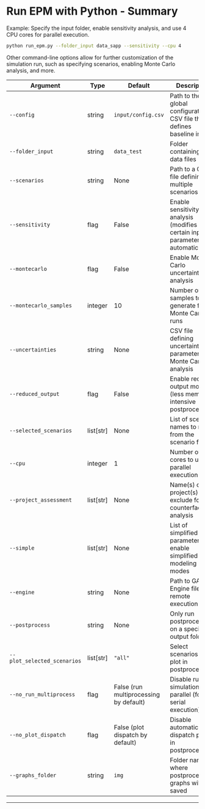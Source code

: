 # Run EPM with Python - Summary

Example: Specify the input folder, enable sensitivity analysis, and use 4 CPU cores for parallel execution.
```bash
python run_epm.py --folder_input data_sapp --sensitivity --cpu 4
```

Other command-line options allow for further customization of the simulation run, such as specifying scenarios, enabling Monte Carlo analysis, and more.

| Argument                   | Type       | Default         | Description                                                                                      | Example Usage                                         |
|----------------------------|------------|-----------------|--------------------------------------------------------------------------------------------------|------------------------------------------------------|
| `--config`                 | string     | `input/config.csv` | Path to the global configuration CSV file that defines baseline inputs                          | `--config input/my_config.csv`                        |
| `--folder_input`           | string     | `data_test`     | Folder containing input data files                                                              | `--folder_input data_sapp`                            |
| `--scenarios`              | string     | None            | Path to a CSV file defining multiple scenarios                                                  | `--scenarios input/scenarios.csv`                     |
| `--sensitivity`            | flag       | False           | Enable sensitivity analysis (modifies certain input parameters automatically)                   | `--sensitivity`                                       |
| `--montecarlo`             | flag       | False           | Enable Monte Carlo uncertainty analysis                                                        | `--montecarlo`                                        |
| `--montecarlo_samples`     | integer    | 10              | Number of samples to generate for Monte Carlo runs                                             | `--montecarlo_samples 20`                             |
| `--uncertainties`          | string     | None            | CSV file defining uncertainty parameters for Monte Carlo analysis                               | `--uncertainties input/uncertainties.csv`            |
| `--reduced_output`         | flag       | False           | Enable reduced output mode (less memory-intensive postprocessing)                              | `--reduced_output`                                    |
| `--selected_scenarios`     | list[str]  | None            | List of scenario names to run from the scenario file                                           | `--selected_scenarios baseline HighDemand`           |
| `--cpu`                   | integer    | 1               | Number of CPU cores to use for parallel execution                                              | `--cpu 4`                                            |
| `--project_assessment`     | list[str]  | None            | Name(s) of project(s) to exclude for counterfactual analysis                                  | `--project_assessment SolarProject`                   |
| `--simple`                 | list[str]  | None            | List of simplified parameters to enable simplified modeling modes                             | `--simple DiscreteCap y`                              |
| `--engine`                 | string     | None            | Path to GAMS Engine file for remote execution                                                 | `--engine engine.gms`                                 |
| `--postprocess`            | string     | None            | Only run postprocessing on a specified output folder                                          | `--postprocess simulations_run_2024-10-01_15-00-00` |
| `--plot_selected_scenarios`| list[str]  | `"all"`         | Select scenarios to plot in postprocessing                                                    | `--plot_selected_scenarios baseline`                  |
| `--no_run_multiprocess`    | flag       | False (run multiprocessing by default) | Disable running simulations in parallel (forces serial execution)                          | `--no_run_multiprocess`                              |
| `--no_plot_dispatch`       | flag       | False (plot dispatch by default)      | Disable automatic dispatch plots in postprocessing                                           | `--no_plot_dispatch`                                 |
| `--graphs_folder`          | string     | `img`           | Folder name where postprocessing graphs will be saved                                        | `--graphs_folder figures`                            |

---